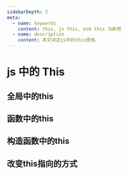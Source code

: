 ```yaml
---
sidebarDepth: 2
meta:
  - name: keywords
    content: this, js this, es6 this 马新想
  - name: description
    content: 本文讲述js中的this使用。
---
```



# js 中的 This


## 全局中的this


## 函数中的this


## 构造函数中的this


## 改变this指向的方式